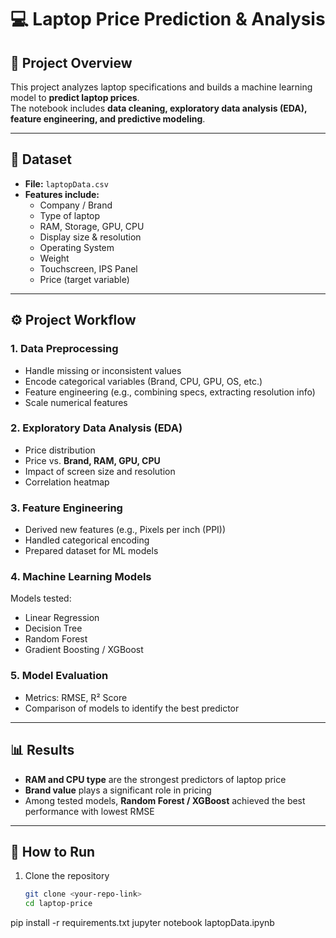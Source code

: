 # 💻 Laptop Price Prediction & Analysis

## 📌 Project Overview
This project analyzes laptop specifications and builds a machine learning model to **predict laptop prices**.  
The notebook includes **data cleaning, exploratory data analysis (EDA), feature engineering, and predictive modeling**.

---

## 📂 Dataset
- **File:** `laptopData.csv`  
- **Features include:**  
  - Company / Brand  
  - Type of laptop  
  - RAM, Storage, GPU, CPU  
  - Display size & resolution  
  - Operating System  
  - Weight  
  - Touchscreen, IPS Panel  
  - Price (target variable)  

---

## ⚙️ Project Workflow

### 1. Data Preprocessing
- Handle missing or inconsistent values  
- Encode categorical variables (Brand, CPU, GPU, OS, etc.)  
- Feature engineering (e.g., combining specs, extracting resolution info)  
- Scale numerical features  

### 2. Exploratory Data Analysis (EDA)
- Price distribution  
- Price vs. **Brand, RAM, GPU, CPU**  
- Impact of screen size and resolution  
- Correlation heatmap  

### 3. Feature Engineering
- Derived new features (e.g., Pixels per inch (PPI))  
- Handled categorical encoding  
- Prepared dataset for ML models  

### 4. Machine Learning Models
Models tested:
- Linear Regression  
- Decision Tree  
- Random Forest  
- Gradient Boosting / XGBoost  

### 5. Model Evaluation
- Metrics: RMSE, R² Score  
- Comparison of models to identify the best predictor  

---

## 📊 Results
- **RAM and CPU type** are the strongest predictors of laptop price  
- **Brand value** plays a significant role in pricing  
- Among tested models, **Random Forest / XGBoost** achieved the best performance with lowest RMSE  

---

## 🚀 How to Run
1. Clone the repository  
   ```bash
   git clone <your-repo-link>
   cd laptop-price
pip install -r requirements.txt
jupyter notebook laptopData.ipynb
